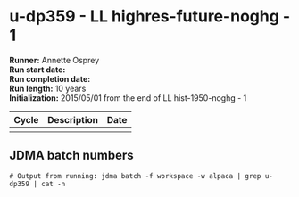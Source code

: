 # u-dp359 - LL highres-future-noghg - 1

**Runner:** Annette Osprey  
**Run start date:**   
**Run completion date:**   
**Run length:** 10 years  
**Initialization:** 2015/05/01 from the end of LL hist-1950-noghg - 1


| Cycle | Description | Date |
| --- | --- | --- |
| | | |


## JDMA batch numbers
```
# Output from running: jdma batch -f workspace -w alpaca | grep u-dp359 | cat -n

